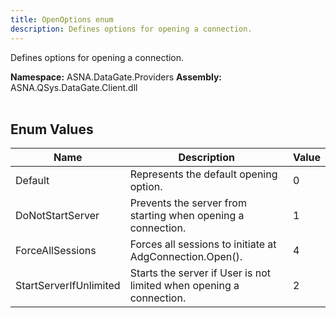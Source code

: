 ```yaml
---
title: OpenOptions enum
description: Defines options for opening a connection.
---
```


Defines options for opening a connection.

**Namespace:** ASNA.DataGate.Providers
**Assembly:** ASNA.QSys.DataGate.Client.dll
<br>
<br>

## Enum Values

| Name | Description | Value
| --- | --- | --- 
| Default | Represents the default opening option. | 0 |
| DoNotStartServer | Prevents the server from starting when opening a connection. | 1 |
| ForceAllSessions | Forces all sessions to initiate at AdgConnection.Open(). | 4 |
| StartServerIfUnlimited | Starts the server if User is not limited when opening a connection. | 2 |

